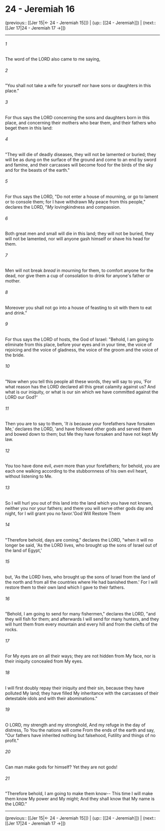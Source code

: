 # 24 - Jeremiah 16

(previous:: [[Jer 15|← 24 - Jeremiah 15]]) | (up:: [[24 - Jeremiah]]) | (next:: [[Jer 17|24 - Jeremiah 17 →]])

***


###### 1 
The word of the LORD also came to me saying, 

###### 2 
"You shall not take a wife for yourself nor have sons or daughters in this place." 

###### 3 
For thus says the LORD concerning the sons and daughters born in this place, and concerning their mothers who bear them, and their fathers who beget them in this land: 

###### 4 
"They will die of deadly diseases, they will not be lamented or buried; they will be as dung on the surface of the ground and come to an end by sword and famine, and their carcasses will become food for the birds of the sky and for the beasts of the earth." 

###### 5 
For thus says the LORD, "Do not enter a house of mourning, or go to lament or to console them; for I have withdrawn My peace from this people," declares the LORD, "_My_ lovingkindness and compassion. 

###### 6 
Both great men and small will die in this land; they will not be buried, they will not be lamented, nor will anyone gash himself or shave his head for them. 

###### 7 
Men will not break _bread_ in mourning for them, to comfort anyone for the dead, nor give them a cup of consolation to drink for anyone's father or mother. 

###### 8 
Moreover you shall not go into a house of feasting to sit with them to eat and drink." 

###### 9 
For thus says the LORD of hosts, the God of Israel: "Behold, I am going to eliminate from this place, before your eyes and in your time, the voice of rejoicing and the voice of gladness, the voice of the groom and the voice of the bride. 

###### 10 
"Now when you tell this people all these words, they will say to you, 'For what reason has the LORD declared all this great calamity against us? And what is our iniquity, or what is our sin which we have committed against the LORD our God?' 

###### 11 
Then you are to say to them, '_It is_ because your forefathers have forsaken Me,' declares the LORD, 'and have followed other gods and served them and bowed down to them; but Me they have forsaken and have not kept My law. 

###### 12 
You too have done evil, _even_ more than your forefathers; for behold, you are each one walking according to the stubbornness of his own evil heart, without listening to Me. 

###### 13 
So I will hurl you out of this land into the land which you have not known, neither you nor your fathers; and there you will serve other gods day and night, for I will grant you no favor.'God Will Restore Them 

###### 14 
"Therefore behold, days are coming," declares the LORD, "when it will no longer be said, 'As the LORD lives, who brought up the sons of Israel out of the land of Egypt,' 

###### 15 
but, 'As the LORD lives, who brought up the sons of Israel from the land of the north and from all the countries where He had banished them.' For I will restore them to their own land which I gave to their fathers. 

###### 16 
"Behold, I am going to send for many fishermen," declares the LORD, "and they will fish for them; and afterwards I will send for many hunters, and they will hunt them from every mountain and every hill and from the clefts of the rocks. 

###### 17 
For My eyes are on all their ways; they are not hidden from My face, nor is their iniquity concealed from My eyes. 

###### 18 
I will first doubly repay their iniquity and their sin, because they have polluted My land; they have filled My inheritance with the carcasses of their detestable idols and with their abominations." 

###### 19 
O LORD, my strength and my stronghold, And my refuge in the day of distress, To You the nations will come From the ends of the earth and say, "Our fathers have inherited nothing but falsehood, Futility and things of no profit." 

###### 20 
Can man make gods for himself? Yet they are not gods! 

###### 21 
"Therefore behold, I am going to make them know-- This time I will make them know My power and My might; And they shall know that My name is the LORD."

***

(previous:: [[Jer 15|← 24 - Jeremiah 15]]) | (up:: [[24 - Jeremiah]]) | (next:: [[Jer 17|24 - Jeremiah 17 →]])
